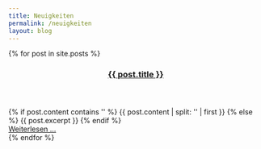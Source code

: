 ```yaml
---
title: Neuigkeiten
permalink: /neuigkeiten
layout: blog
---
```

<section class='page blog'>
  {% for post in site.posts %}
    <article>
      <header>
        <h1><a class='post-link' href='{{ post.url | prepend: site.baseurl }}'>{{ post.title }}</a></h1>
      </header>
        {% if post.content contains '<!--more-->' %}
          {{ post.content | split: '<!--more-->' | first }}
        {% else %}
          {{ post.excerpt }}
        {% endif %}
      <footer>
        <a href='{{ post.url | prepend: site.baseurl }}'>Weiterlesen … </a>
      </footer>
    </article>
  {% endfor %}
</section>
